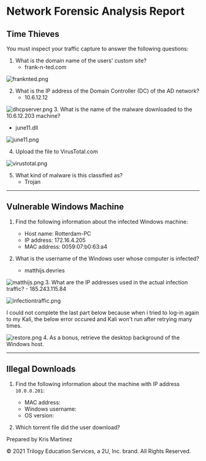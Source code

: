 # Network Forensic Analysis Report

## Time Thieves 
You must inspect your traffic capture to answer the following questions:

1. What is the domain name of the users' custom site?
    - frank-n-ted.com

![franknted.png](https://github.com/krisyslab/ThirdProject/blob/ec18d2239cb46087c567a255f6c92e191f2ff875/images/franknted0-24.PNG) 

2. What is the IP address of the Domain Controller (DC) of the AD network?
    - 10.6.12.12

![dhcpserver.png](https://github.com/krisyslab/ThirdProject/blob/ec18d2239cb46087c567a255f6c92e191f2ff875/images/dhcpserver.png) 
3. What is the name of the malware downloaded to the 10.6.12.203 machine?
- june11.dll
    
![june11.png](https://github.com/krisyslab/ThirdProject/blob/ec18d2239cb46087c567a255f6c92e191f2ff875/images/june11.png) 

4. Upload the file to VirusTotal.com

![virustotal.png](https://github.com/krisyslab/ThirdProject/blob/ec18d2239cb46087c567a255f6c92e191f2ff875/images/virustotal.png)

5. What kind of malware is this classified as?
    - Trojan
---

## Vulnerable Windows Machine

1. Find the following information about the infected Windows machine:
    - Host name: Rotterdam-PC
    - IP address: 172.16.4.205
    - MAC address: 0059:07:b0:63:a4
    
2. What is the username of the Windows user whose computer is infected?
    - matthijs.devries

![matthijs.png](https://github.com/krisyslab/ThirdProject/blob/6dc62c5174ac1a6cef50eaf90a60158055dc5730/images/mattijs.PNG)
3. What are the IP addresses used in the actual infection traffic?
    - 185.243.115.84

![infectiontraffic.png](https://github.com/krisyslab/ThirdProject/blob/6dc62c5174ac1a6cef50eaf90a60158055dc5730/images/infectiontraffic.PNG)


I could not complete the last part below because when i tried to log-in again to my Kali, the below error occured and Kali won't run after retrying many times.

![restore.png](https://github.com/krisyslab/ThirdProject/blob/daecf8ae1704616dfade1f59c023fe2067e21a68/images/restore%20error.PNG)
4. As a bonus, retrieve the desktop background of the Windows host.

---

## Illegal Downloads

1. Find the following information about the machine with IP address `10.0.0.201`:
    - MAC address:
    - Windows username:
    - OS version: 

2. Which torrent file did the user download?


Prepared by Kris Martinez

© 2021 Trilogy Education Services, a 2U, Inc. brand. All Rights Reserved.